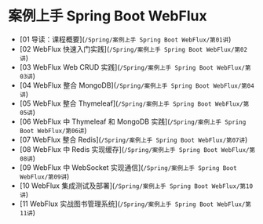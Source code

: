 # 案例上手 Spring Boot WebFlux

- \[01 导读：课程概要\](`/Spring/案例上手 Spring Boot WebFlux/第01讲`)
- \[02 WebFlux 快速入门实践\](`/Spring/案例上手 Spring Boot WebFlux/第02讲`)
- \[03 WebFlux Web CRUD 实践\](`/Spring/案例上手 Spring Boot WebFlux/第03讲`)
- \[04 WebFlux 整合 MongoDB\](`/Spring/案例上手 Spring Boot WebFlux/第04讲`)
- \[05 WebFlux 整合 Thymeleaf\](`/Spring/案例上手 Spring Boot WebFlux/第05讲`)
- \[06 WebFlux 中 Thymeleaf 和 MongoDB 实践\](`/Spring/案例上手 Spring Boot WebFlux/第06讲`)
- \[07 WebFlux 整合 Redis\](`/Spring/案例上手 Spring Boot WebFlux/第07讲`)
- \[08 WebFlux 中 Redis 实现缓存\](`/Spring/案例上手 Spring Boot WebFlux/第08讲`)
- \[09 WebFlux 中 WebSocket 实现通信\](`/Spring/案例上手 Spring Boot WebFlux/第09讲`)
- \[10 WebFlux 集成测试及部署\](`/Spring/案例上手 Spring Boot WebFlux/第10讲`)
- \[11 WebFlux 实战图书管理系统\](`/Spring/案例上手 Spring Boot WebFlux/第11讲`)
